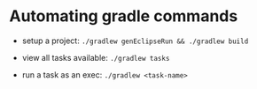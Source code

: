 # Automating gradle commands 

- setup a project: `./gradlew genEclipseRun && ./gradlew build`

- view all tasks available: `./gradlew tasks`

- run a task as an exec: `./gradlew <task-name>`
